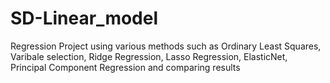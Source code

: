 # SD-Linear_model
 Regression Project using various methods such as Ordinary Least Squares, Varibale selection, Ridge Regression, Lasso Regression, ElasticNet, Principal Component Regression and comparing results
